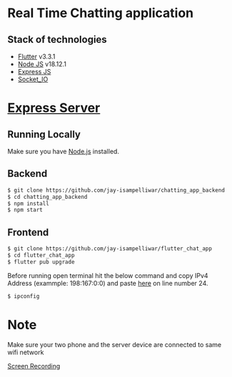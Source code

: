 # Real Time Chatting application

## Stack of technologies

* [Flutter](https://flutter.dev/)   v3.3.1
* [Node JS](https://nodejs.org/)   v18.12.1
* [Express JS](http://expressjs.com/)
* [Socket_IO](https://socket.io/)


# [Express Server](https://github.com/jay-isampelliwar/chatting_app_backend)

## Running Locally

Make sure you have [Node.js](http://nodejs.org/) installed.

## Backend

```sh
$ git clone https://github.com/jay-isampelliwar/chatting_app_backend
$ cd chatting_app_backend
$ npm install
$ npm start
```

## Frontend

```sh
$ git clone https://github.com/jay-isampelliwar/flutter_chat_app
$ cd flutter_chat_app
$ flutter pub upgrade
```
Before running open terminal hit the below command and copy  IPv4 Address (exammple: 198:167:0:0) and paste [here](https://github.com/jay-isampelliwar/flutter_chat_app/blob/main/lib/features/chat/ui/chat.dart) on line number 24.

```sh
$ ipconfig
```

# Note 
Make sure your two phone and the server device are connected to same wifi network

[Screen Recording](https://youtu.be/m9AK0LHaqYQ)
